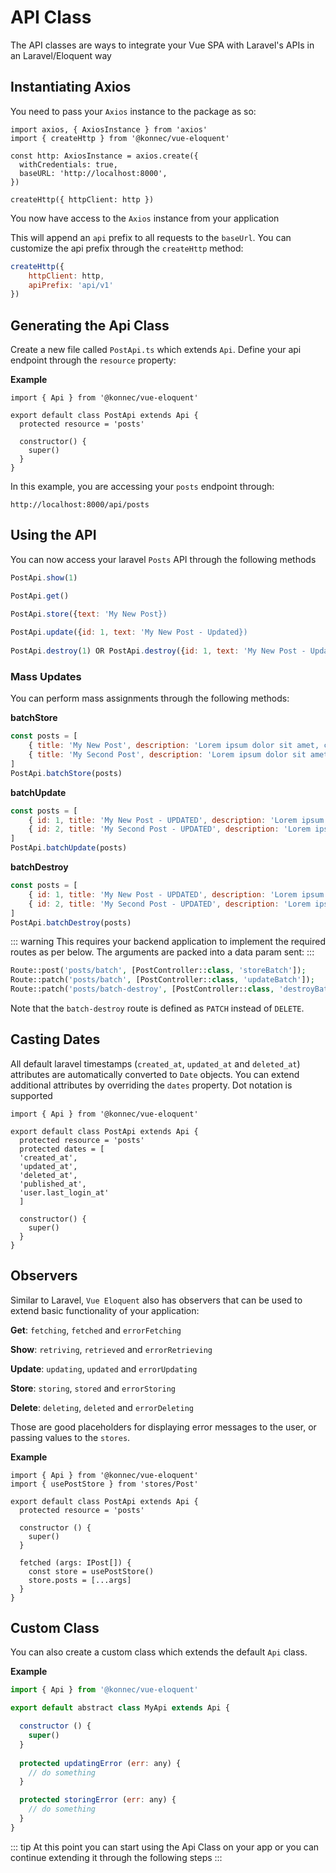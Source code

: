 # API Class
The API classes are ways to integrate your Vue SPA with Laravel's APIs in an Laravel/Eloquent way

## Instantiating Axios
You need to pass your `Axios` instance to the package as so:

```js{2,9}
import axios, { AxiosInstance } from 'axios'
import { createHttp } from '@konnec/vue-eloquent'

const http: AxiosInstance = axios.create({
  withCredentials: true,
  baseURL: 'http://localhost:8000',
})

createHttp({ httpClient: http })
```

You now have access to the `Axios` instance from your application

This will append an `api` prefix to all requests to the `baseUrl`. You can customize the api prefix through the 
`createHttp` method:

```js
createHttp({ 
    httpClient: http,
    apiPrefix: 'api/v1'
})
```

## Generating the Api Class
Create a new file called `PostApi.ts` which extends `Api`. Define your api endpoint through the `resource` property:

**Example**

```js{1,4}
import { Api } from '@konnec/vue-eloquent'

export default class PostApi extends Api {
  protected resource = 'posts'

  constructor() {
    super()
  }
}
```

In this example, you are accessing your `posts` endpoint through:
```http
http://localhost:8000/api/posts
```

## Using the API
You can now access your laravel `Posts` API through the following methods

```js
PostApi.show(1)

PostApi.get()

PostApi.store({text: 'My New Post})
    
PostApi.update({id: 1, text: 'My New Post - Updated})
        
PostApi.destroy(1) OR PostApi.destroy({id: 1, text: 'My New Post - Updated})
```

### Mass Updates

You can perform mass assignments through the following methods:

**batchStore**
```js
const posts = [
    { title: 'My New Post', description: 'Lorem ipsum dolor sit amet, consectetur adipis' },
    { title: 'My Second Post', description: 'Lorem ipsum dolor sit amet, consectetur adipis'},
]
PostApi.batchStore(posts)
```

**batchUpdate**
```js
const posts = [
    { id: 1, title: 'My New Post - UPDATED', description: 'Lorem ipsum dolor sit amet, consectetur adipis' },
    { id: 2, title: 'My Second Post - UPDATED', description: 'Lorem ipsum dolor sit amet, consectetur adipis'},
]
PostApi.batchUpdate(posts)
```

**batchDestroy**
```js
const posts = [
    { id: 1, title: 'My New Post - UPDATED', description: 'Lorem ipsum dolor sit amet, consectetur adipis' },
    { id: 2, title: 'My Second Post - UPDATED', description: 'Lorem ipsum dolor sit amet, consectetur adipis'},
]
PostApi.batchDestroy(posts)
```

::: warning
This requires your backend application to implement the required routes as per below. The arguments are packed
into a data param sent:
:::
```php
Route::post('posts/batch', [PostController::class, 'storeBatch']);
Route::patch('posts/batch', [PostController::class, 'updateBatch']);
Route::patch('posts/batch-destroy', [PostController::class, 'destroyBatch']);
```
Note that the `batch-destroy` route is defined as `PATCH` instead of `DELETE`.

## Casting Dates
All default laravel timestamps (`created_at`, `updated_at` and `deleted_at`) attributes are automatically converted 
to `Date` objects. You can extend additional attributes by overriding the `dates` property. Dot notation is supported

```js{5-11}
import { Api } from '@konnec/vue-eloquent'

export default class PostApi extends Api {
  protected resource = 'posts'
  protected dates = [
  'created_at',
  'updated_at',
  'deleted_at',
  'published_at',
  'user.last_login_at'
  ]

  constructor() {
    super()
  }
}
```

## Observers
Similar to Laravel, `Vue Eloquent` also has observers that can be used to extend basic functionality of your 
application:

**Get**: `fetching`, `fetched` and `errorFetching`

**Show**: `retriving`, `retrieved` and `errorRetrieving`

**Update**: `updating`, `updated` and `errorUpdating`

**Store**: `storing`, `stored` and `errorStoring`

**Delete**: `deleting`, `deleted` and `errorDeleting`

Those are good placeholders for displaying error messages to the user, or passing values to the `stores`.

**Example**
```js{2,11-13}
import { Api } from '@konnec/vue-eloquent'
import { usePostStore } from 'stores/Post'

export default class PostApi extends Api {
  protected resource = 'posts'

  constructor () {
    super()
  }
  
  fetched (args: IPost[]) {
    const store = usePostStore()
    store.posts = [...args]
  }
}
```

## Custom Class
You can also create a custom class which extends the default `Api` class.

**Example**
```js
import { Api } from '@konnec/vue-eloquent'

export default abstract class MyApi extends Api {

  constructor () {
    super()
  }
  
  protected updatingError (err: any) {
    // do something
  }

  protected storingError (err: any) {
    // do something
  }
}
```

::: tip
At this point you can start using the Api Class on your app or you can continue extending it through the following
steps
:::
